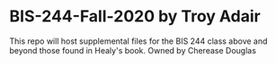 # BIS-244-Fall-2020 by Troy Adair
This repo will host supplemental files for the BIS 244 class above and beyond those found in Healy's book.
Owned by Cherease Douglas